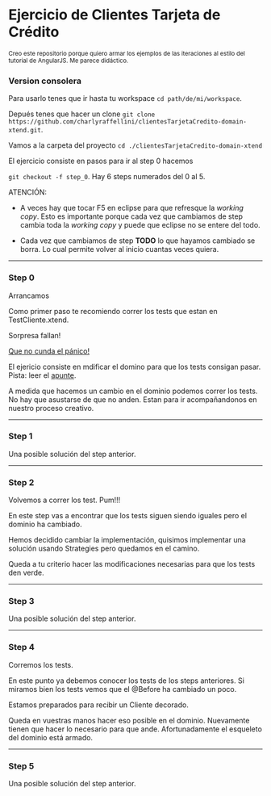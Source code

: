 Ejercicio de Clientes Tarjeta de Crédito
===================================

<sub>Creo este repositorio porque quiero armar los ejemplos de las iteraciones al estilo del tutorial de AngularJS. Me parece didáctico.<sub>

### Version consolera
Para usarlo tenes que ir hasta tu workspace `cd path/de/mi/workspace`.

Depués tenes que hacer un clone `git clone https://github.com/charlyraffellini/clientesTarjetaCredito-domain-xtend.git`.

Vamos a la carpeta del proyecto `cd ./clientesTarjetaCredito-domain-xtend`

El ejercicio consiste en pasos para ir al step 0 hacemos

`git checkout -f step_0`. Hay 6 steps numerados del 0 al 5.

ATENCIÓN:
- A veces hay que tocar F5 en eclipse para que refresque la *working copy*. Esto es importante porque cada vez que cambiamos de step cambia toda la *working copy* y puede que eclipse no se entere del todo.

- Cada vez que cambiamos de step **TODO** lo que hayamos cambiado se borra. Lo cual permite volver al inicio cuantas veces quiera.

---
### Step 0
Arrancamos

Como primer paso te recomiendo correr los tests que estan en TestCliente.xtend.

Sorpresa fallan!

[Que no cunda el pánico!](http://es.wikipedia.org/wiki/El_Chapul%C3%ADn_Colorado_%28personaje%29)

El ejericio consiste en mdificar el domino para que los tests consigan pasar. Pista: leer el [apunte](https://docs.google.com/document/d/1Ijz8Pe-ci6bYwbxIn-VZDV1QcijDy2JuAUQtohNX0oA/edit).

A medida que hacemos un cambio en el dominio podemos correr los tests. No hay que asustarse de que no anden. Estan para ir acompañandonos en nuestro proceso creativo.

---
### Step 1
Una posible solución del step anterior.

---
### Step 2
Volvemos a correr los test. Pum!!!

En este step vas a encontrar que los tests siguen siendo iguales pero el dominio ha cambiado.

Hemos decidido cambiar la implementación, quisimos implementar una solución usando Strategies pero quedamos en el camino.

Queda a tu criterio hacer las modificaciones necesarias para que los tests den verde.

---
### Step 3
Una posible solución del step anterior.

---
### Step 4
Corremos los tests. 

En este punto ya debemos conocer los tests de los steps anteriores. Si miramos bien los tests vemos que el @Before ha cambiado un poco.

Estamos preparados para recibir un Cliente decorado.

Queda en vuestras manos hacer eso posible en el dominio. Nuevamente tienen que hacer lo necesario para que ande. Afortunadamente el esqueleto del dominio está armado.

---
### Step 5
Una posible solución del step anterior.

